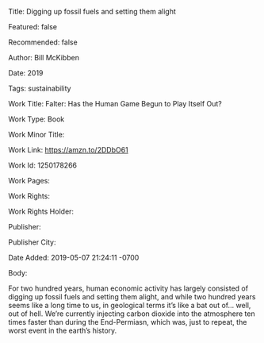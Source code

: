 Title: Digging up fossil fuels and setting them alight

Featured: false

Recommended: false

Author: Bill McKibben

Date: 2019

Tags: sustainability

Work Title: Falter: Has the Human Game Begun to Play Itself Out?

Work Type: Book

Work Minor Title:  

Work Link: https://amzn.to/2DDbO61

Work Id:  1250178266

Work Pages:  

Work Rights:  

Work Rights Holder:  

Publisher:  

Publisher City:  

Date Added: 2019-05-07 21:24:11 -0700

Body:

For two hundred years, human economic activity has largely consisted of digging up fossil fuels and setting them alight, and while two hundred years seems like a long time to us, in geological terms it’s like a bat out of… well, out of hell. We’re currently injecting carbon dioxide into the atmosphere ten times faster than during the End-Permiasn, which was, just to repeat, the worst event in the earth’s history. 


